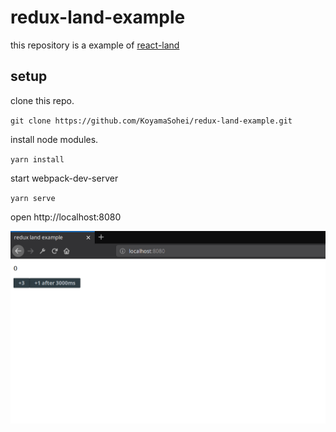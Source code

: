 redux-land-example 
=============

this repository is a example of [react-land](https://github.com/KoyamaSohei/redux-land)

## setup

clone this repo.

`git clone https://github.com/KoyamaSohei/redux-land-example.git`

install node modules.

`yarn install`

start webpack-dev-server

`yarn serve`

open http://localhost:8080

![screenshot](https://github.com/KoyamaSohei/redux-land-example/blob/master/assets/demo.png)
